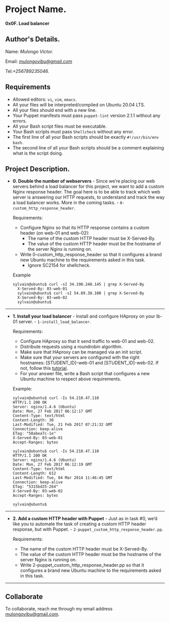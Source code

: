# Project Name.
**0x0F. Load balancer**

## Author's Details.
Name: *Mulongo Victor.*

Email: *mulongovibu@gmail.com*

Tel:*+256789235046.*

##  Requirements

*   Allowed editors: `vi`, `vim`, `emacs`.
*   All your files will be interpreted/compiled on Ubuntu 20.04 LTS.
*   All your files should end with a new line.
*   Your Puppet manifests must pass `puppet-lint` version 2.1.1 without any errors.
*   All your Bash script files must be executable.
*   Your Bash scripts must pass `Shellcheck` without any error.
*   The first line of all your Bash scripts should be exactly `#!/usr/bin/env bash`.
*   The second line of all your Bash scripts should be a comment explaining what is the script doing.


## Project Description.


* **0. Double the number of webservers** - Since we’re placing our web servers behind a load balancer for this project, we want to add a custom Nginx response header. The goal here is to be able to track which web server is answering our HTTP requests, to understand and track the way a load balancer works. More in the coming tasks. - `0-custom_http_response_header`.

	Requirements:

	*	Configure Nginx so that its HTTP response contains a custom header (on web-01 and web-02):
		*	The name of the custom HTTP header must be X-Served-By.
		*	The value of the custom HTTP header must be the hostname of the server Nginx is running on.
	*	Write 0-custom_http_response_header so that it configures a brand new Ubuntu machine to the requirements asked in this task.
		*	Ignore SC2154 for shellcheck.

	Example
  ```
  sylvain@ubuntu$ curl -sI 34.198.248.145 | grep X-Served-By
	X-Served-By: 03-web-01
	sylvain@ubuntu$ curl -sI 54.89.38.100 | grep X-Served-By
	X-Served-By: 03-web-02
	sylvain@ubuntu$
  ```
---

* **1. Install your load balancer** - Install and configure HAproxy on your lb-01 server. - `1-install_load_balancer`.

	Requirements:

	*	Configure HAproxy so that it send traffic to web-01 and web-02.
	*	Distribute requests using a roundrobin algorithm.
	*	Make sure that HAproxy can be managed via an init script.
	*	Make sure that your servers are configured with the right hostnames: [STUDENT_ID]-web-01 and [STUDENT_ID]-web-02. If not, follow this [tutorial](https://docs.aws.amazon.com/AWSEC2/latest/UserGuide/set-hostname.html).
	*	For your answer file, write a Bash script that configures a new Ubuntu machine to respect above requirements.

	Example:
	```
  sylvain@ubuntu$ curl -Is 54.210.47.110
	HTTP/1.1 200 OK
	Server: nginx/1.4.6 (Ubuntu)
	Date: Mon, 27 Feb 2017 06:12:17 GMT
	Content-Type: text/html
	Content-Length: 30
	Last-Modified: Tue, 21 Feb 2017 07:21:32 GMT
	Connection: keep-alive
	ETag: "58abea7c-1e"
	X-Served-By: 03-web-01
	Accept-Ranges: bytes

	sylvain@ubuntu$ curl -Is 54.210.47.110
	HTTP/1.1 200 OK
	Server: nginx/1.4.6 (Ubuntu)
	Date: Mon, 27 Feb 2017 06:12:19 GMT
	Content-Type: text/html
	Content-Length: 612
	Last-Modified: Tue, 04 Mar 2014 11:46:45 GMT
	Connection: keep-alive
	ETag: "5315bd25-264"
	X-Served-By: 03-web-02
	Accept-Ranges: bytes

	sylvain@ubuntu$
  ```
---

* **2. Add a custom HTTP header with Puppet** - Just as in task #0, we’d like you to automate the task of creating a custom HTTP header response, but with Puppet. - `2-puppet_custom_http_response_header.pp`.

	Requirements:

	*	The name of the custom HTTP header must be X-Served-By.
	*	The value of the custom HTTP header must be the hostname of the server Nginx is running on.
	*	Write 2-puppet_custom_http_response_header.pp so that it configures a brand new Ubuntu machine to the requirements asked in this task.

---

## Collaborate

To collaborate, reach me through my email address mulongovibu@gmail.com.

